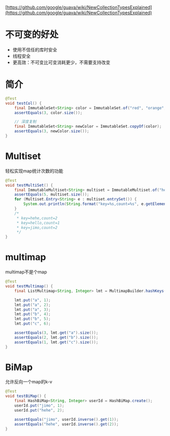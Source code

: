 
[https://github.com/google/guava/wiki/NewCollectionTypesExplained](https://github.com/google/guava/wiki/NewCollectionTypesExplained)

# 不可变的好处

* 使用不信任的库时安全
* 线程安全
* 更高效：不可变比可变消耗更少，不需要支持改变

# 简介

```java
@Test
void testCol() {
    final ImmutableSet<String> color = ImmutableSet.of("red", "orange", "yellow", "red");
    assertEquals(3, color.size());

    // 深度复制
    final ImmutableSet<String> newColor = ImmutableSet.copyOf(color);
    assertEquals(3, newColor.size());
}
```

# Multiset

轻松实现map统计次数的功能
```java
@Test
void testMultiSet() {
    final ImmutableMultiset<String> multiset = ImmutableMultiset.of("hehe", "hello", "jimo", "hehe", "jimo");
    assertEquals(5, multiset.size());
    for (Multiset.Entry<String> e : multiset.entrySet()) {
        System.out.println(String.format("key=%s,count=%s", e.getElement(), e.getCount()));
    }
    /*
     * key=hehe,count=2
     * key=hello,count=1
     * key=jimo,count=2
     */
}
```

# multimap

multimap不是个map

```java
@Test
void testMultimap() {
    final ListMultimap<String, Integer> lmt = MultimapBuilder.hashKeys().arrayListValues().build();

    lmt.put("a", 1);
    lmt.put("a", 2);
    lmt.put("a", 3);
    lmt.put("b", 4);
    lmt.put("b", 5);
    lmt.put("c", 6);

    assertEquals(3, lmt.get("a").size());
    assertEquals(2, lmt.get("b").size());
    assertEquals(1, lmt.get("c").size());
}
```

# BiMap

允许反向一个map的k-v
```java
@Test
void testBiMap() {
    final HashBiMap<String, Integer> userId = HashBiMap.create();
    userId.put("jimo", 1);
    userId.put("hehe", 2);

    assertEquals("jimo", userId.inverse().get(1));
    assertEquals("hehe", userId.inverse().get(2));
}
```


